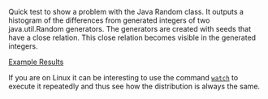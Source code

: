 Quick test to show a problem with the Java Random class. It outputs a histogram of the differences from generated integers of two java.util.Random generators. The generators are created with seeds that have a close relation. This close relation becomes visible in the generated integers.

[Example Results](example-results.md)

If you are on Linux it can be interesting to use the command [`watch`](https://linux.die.net/man/1/watch) to execute it repeatedly and thus see how the distribution is always the same.